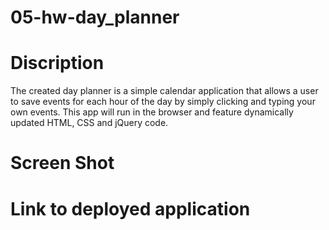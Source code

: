 # 05-hw-day_planner

# Discription 
The created day planner is a simple calendar application that allows a user to save events for each hour of the day by simply clicking and typing your own events. This app will run in the browser and feature dynamically updated HTML, CSS and jQuery code.

# Screen Shot



# Link to deployed application 